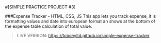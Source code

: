#[SIMPLE PRACTICE PROJECT #3]

###Expense Tracker - HTML, CSS, JS
This app lets you track expense, it is formatting values and date into european format
an shows at the bottom of the expense table calculation of total value.

> LIVE VERSION: https://tobseyltd.github.io/simple-expense-tracker